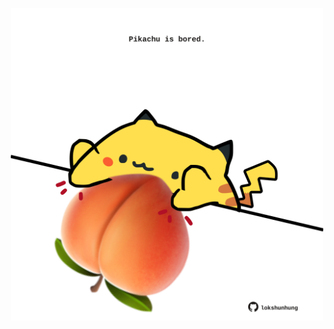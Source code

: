 <!-- built at 03/05/2021, 23:01:36 UTC -->
<p align="center">
  <img width="500" height="500" src="./ReadmeImage.svg">
</p>
